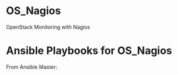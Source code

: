 # OS_Nagios
OpenStack Monitoring with Nagios


# Ansible Playbooks for OS_Nagios
 
From Ansible Master: